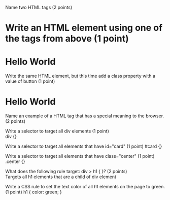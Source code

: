 Name two HTML tags (2 points) 
<h1> <p>

Write an HTML element using one of the tags from above (1 point) 
<h1>Hello World</h1>

Write the same HTML element, but this time add a class property with a value of button (1 point) 
<h1 class="button">Hello World</h1>

Name an example of a HTML tag that has a special meaning to the browser. (2 points) 
<!DOCTYPE html>

Write a selector to target all div elements (1 point)   
div {}

Write a selector to target all elements that have id="card" (1 point) 
#card {}

Write a selector to target all elements that have class="center" (1 point) 
.center {}

What does the following rule target: div > h1 { }? (2 points)   
Targets all h1 elements that are a child of div element

Write a CSS rule to set the text color of all h1 elements on the page to green. (1 point) 
h1 {
    color: green;
}